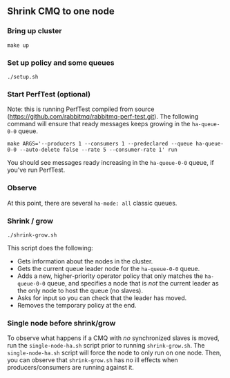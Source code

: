 <!-- vim:tw=80
-->
## Shrink CMQ to one node

### Bring up cluster

```
make up
```

### Set up policy and some queues

```
./setup.sh
```

### Start PerfTest (optional)

Note: this is running PerfTest compiled from source
(https://github.com/rabbitmq/rabbitmq-perf-test.git). The following command will
ensure that ready messages keeps growing in the `ha-queue-0-0` queue.

```
make ARGS='--producers 1 --consumers 1 --predeclared --queue ha-queue-0-0 --auto-delete false --rate 5 --consumer-rate 1' run
```

You should see messages ready increasing in the `ha-queue-0-0` queue, if you've
run PerfTest.

### Observe

At this point, there are several `ha-mode: all` classic queues.

### Shrink / grow

```
./shrink-grow.sh
```

This script does the following:
* Gets information about the nodes in the cluster.
* Gets the current queue leader node for the `ha-queue-0-0` queue.
* Adds a new, higher-priority operator policy that only matches the
`ha-queue-0-0` queue, and specifies a node that is _not_ the current leader as
the only node to host the queue (no slaves).
* Asks for input so you can check that the leader has moved.
* Removes the temporary policy at the end.

### Single node before shrink/grow

To observe what happens if a CMQ with _no_ synchronized slaves is moved, run the
`single-node-ha.sh` script prior to running `shrink-grow.sh`. The
`single-node-ha.sh` script will force the node to only run on one node. Then,
you can observe that `shrink-grow.sh` has no ill effects when
producers/consumers are running against it.
